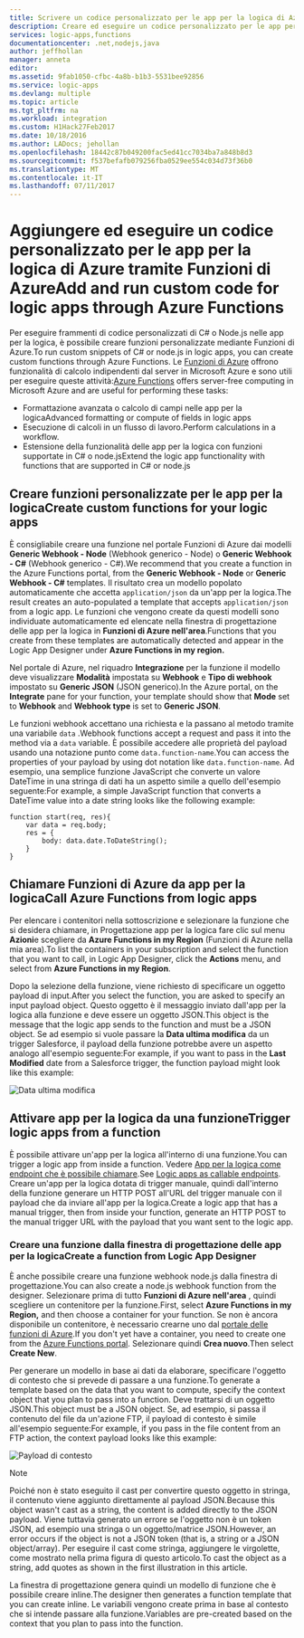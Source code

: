 ```yaml
---
title: Scrivere un codice personalizzato per le app per la logica di Azure con Funzioni di Azure | Microsoft Docs
description: Creare ed eseguire un codice personalizzato per le app per la logica di Azure con Funzioni di Azure
services: logic-apps,functions
documentationcenter: .net,nodejs,java
author: jeffhollan
manager: anneta
editor: 
ms.assetid: 9fab1050-cfbc-4a8b-b1b3-5531bee92856
ms.service: logic-apps
ms.devlang: multiple
ms.topic: article
ms.tgt_pltfrm: na
ms.workload: integration
ms.custom: H1Hack27Feb2017
ms.date: 10/18/2016
ms.author: LADocs; jehollan
ms.openlocfilehash: 18442c87b049200fac5ed41cc7034ba7a848b8d3
ms.sourcegitcommit: f537befafb079256fba0529ee554c034d73f36b0
ms.translationtype: MT
ms.contentlocale: it-IT
ms.lasthandoff: 07/11/2017
---
```

# <a name="add-and-run-custom-code-for-logic-apps-through-azure-functions"></a><span data-ttu-id="68830-103">Aggiungere ed eseguire un codice personalizzato per le app per la logica di Azure tramite Funzioni di Azure</span><span class="sxs-lookup"><span data-stu-id="68830-103">Add and run custom code for logic apps through Azure Functions</span></span>

<span data-ttu-id="68830-104">Per eseguire frammenti di codice personalizzati di C# o Node.js nelle app per la logica, è possibile creare funzioni personalizzate mediante Funzioni di Azure.</span><span class="sxs-lookup"><span data-stu-id="68830-104">To run custom snippets of C# or node.js in logic apps, you can create custom functions through Azure Functions.</span></span> 
<span data-ttu-id="68830-105">Le [Funzioni di Azure](../azure-functions/functions-overview.md) offrono funzionalità di calcolo indipendenti dal server in Microsoft Azure e sono utili per eseguire queste attività:</span><span class="sxs-lookup"><span data-stu-id="68830-105">[Azure Functions](../azure-functions/functions-overview.md) offers server-free computing in Microsoft Azure and are useful for performing these tasks:</span></span>

* <span data-ttu-id="68830-106">Formattazione avanzata o calcolo di campi nelle app per la logica</span><span class="sxs-lookup"><span data-stu-id="68830-106">Advanced formatting or compute of fields in logic apps</span></span>
* <span data-ttu-id="68830-107">Esecuzione di calcoli in un flusso di lavoro.</span><span class="sxs-lookup"><span data-stu-id="68830-107">Perform calculations in a workflow.</span></span>
* <span data-ttu-id="68830-108">Estensione della funzionalità delle app per la logica con funzioni supportate in C# o node.js</span><span class="sxs-lookup"><span data-stu-id="68830-108">Extend the logic app functionality with functions that are supported in C# or node.js</span></span>

## <a name="create-custom-functions-for-your-logic-apps"></a><span data-ttu-id="68830-109">Creare funzioni personalizzate per le app per la logica</span><span class="sxs-lookup"><span data-stu-id="68830-109">Create custom functions for your logic apps</span></span>

<span data-ttu-id="68830-110">È consigliabile creare una funzione nel portale Funzioni di Azure dai modelli **Generic Webhook - Node** (Webhook generico - Node) o **Generic Webhook - C#** (Webhook generico - C#).</span><span class="sxs-lookup"><span data-stu-id="68830-110">We recommend that you create a function in the Azure Functions portal, from the **Generic Webhook - Node** or **Generic Webhook - C#** templates.</span></span> <span data-ttu-id="68830-111">Il risultato crea un modello popolato automaticamente che accetta `application/json` da un'app per la logica.</span><span class="sxs-lookup"><span data-stu-id="68830-111">The result creates an auto-populated a template that accepts `application/json` from a logic app.</span></span> <span data-ttu-id="68830-112">Le funzioni che vengono create da questi modelli sono individuate automaticamente ed elencate nella finestra di progettazione delle app per la logica in **Funzioni di Azure nell'area**.</span><span class="sxs-lookup"><span data-stu-id="68830-112">Functions that you create from these templates are automatically detected and appear in the Logic App Designer under **Azure Functions in my region.**</span></span>

<span data-ttu-id="68830-113">Nel portale di Azure, nel riquadro **Integrazione** per la funzione il modello deve visualizzare **Modalità** impostata su **Webhook** e **Tipo di webhook** impostato su **Generic JSON** (JSON generico).</span><span class="sxs-lookup"><span data-stu-id="68830-113">In the Azure portal, on the **Integrate** pane for your function, your template should show that **Mode** set to **Webhook** and **Webhook type** is set to **Generic JSON**.</span></span> 

<span data-ttu-id="68830-114">Le funzioni webhook accettano una richiesta e la passano al metodo tramite una variabile `data` .</span><span class="sxs-lookup"><span data-stu-id="68830-114">Webhook functions accept a request and pass it into the method via a `data` variable.</span></span> <span data-ttu-id="68830-115">È possibile accedere alle proprietà del payload usando una notazione punto come `data.function-name`.</span><span class="sxs-lookup"><span data-stu-id="68830-115">You can access the properties of your payload by using dot notation like `data.function-name`.</span></span> <span data-ttu-id="68830-116">Ad esempio, una semplice funzione JavaScript che converte un valore DateTime in una stringa di dati ha un aspetto simile a quello dell'esempio seguente:</span><span class="sxs-lookup"><span data-stu-id="68830-116">For example, a simple JavaScript function that converts a DateTime value into a date string looks like the following example:</span></span>

```
function start(req, res){
    var data = req.body;
    res = {
        body: data.date.ToDateString();
    }
}
```

## <a name="call-azure-functions-from-logic-apps"></a><span data-ttu-id="68830-117">Chiamare Funzioni di Azure da app per la logica</span><span class="sxs-lookup"><span data-stu-id="68830-117">Call Azure Functions from logic apps</span></span>

<span data-ttu-id="68830-118">Per elencare i contenitori nella sottoscrizione e selezionare la funzione che si desidera chiamare, in Progettazione app per la logica fare clic sul menu **Azioni**e scegliere da **Azure Functions in my Region** (Funzioni di Azure nella mia area).</span><span class="sxs-lookup"><span data-stu-id="68830-118">To list the containers in your subscription and select the function that you want to call, in Logic App Designer, click the **Actions** menu, and select from **Azure Functions in my Region**.</span></span>

<span data-ttu-id="68830-119">Dopo la selezione della funzione, viene richiesto di specificare un oggetto payload di input.</span><span class="sxs-lookup"><span data-stu-id="68830-119">After you select the function, you are asked to specify an input payload object.</span></span> <span data-ttu-id="68830-120">Questo oggetto è il messaggio inviato dall'app per la logica alla funzione e deve essere un oggetto JSON.</span><span class="sxs-lookup"><span data-stu-id="68830-120">This object is the message that the logic app sends to the function and must be a JSON object.</span></span> <span data-ttu-id="68830-121">Se ad esempio si vuole passare la **Data ultima modifica** da un trigger Salesforce, il payload della funzione potrebbe avere un aspetto analogo all'esempio seguente:</span><span class="sxs-lookup"><span data-stu-id="68830-121">For example, if you want to pass in the **Last Modified** date from a Salesforce trigger, the function payload might look like this example:</span></span>

![Data ultima modifica][1]

## <a name="trigger-logic-apps-from-a-function"></a><span data-ttu-id="68830-123">Attivare app per la logica da una funzione</span><span class="sxs-lookup"><span data-stu-id="68830-123">Trigger logic apps from a function</span></span>

<span data-ttu-id="68830-124">È possibile attivare un'app per la logica all'interno di una funzione.</span><span class="sxs-lookup"><span data-stu-id="68830-124">You can trigger a logic app from inside a function.</span></span> <span data-ttu-id="68830-125">Vedere [App per la logica come endpoint che è possibile chiamare](logic-apps-http-endpoint.md).</span><span class="sxs-lookup"><span data-stu-id="68830-125">See [Logic apps as callable endpoints](logic-apps-http-endpoint.md).</span></span> <span data-ttu-id="68830-126">Creare un'app per la logica dotata di trigger manuale, quindi dall'interno della funzione generare un HTTP POST all'URL del trigger manuale con il payload che da inviare all'app per la logica.</span><span class="sxs-lookup"><span data-stu-id="68830-126">Create a logic app that has a manual trigger, then from inside your function, generate an HTTP POST to the manual trigger URL with the payload that you want sent to the logic app.</span></span>

### <a name="create-a-function-from-logic-app-designer"></a><span data-ttu-id="68830-127">Creare una funzione dalla finestra di progettazione delle app per la logica</span><span class="sxs-lookup"><span data-stu-id="68830-127">Create a function from Logic App Designer</span></span>

<span data-ttu-id="68830-128">È anche possibile creare una funzione webhook node.js dalla finestra di progettazione.</span><span class="sxs-lookup"><span data-stu-id="68830-128">You can also create a node.js webhook function from the designer.</span></span> <span data-ttu-id="68830-129">Selezionare prima di tutto **Funzioni di Azure nell'area** , quindi scegliere un contenitore per la funzione.</span><span class="sxs-lookup"><span data-stu-id="68830-129">First, select **Azure Functions in my Region,** and then choose a container for your function.</span></span> <span data-ttu-id="68830-130">Se non è ancora disponibile un contenitore, è necessario crearne uno dal [portale delle funzioni di Azure](https://functions.azure.com/signin).</span><span class="sxs-lookup"><span data-stu-id="68830-130">If you don't yet have a container, you need to create one from the [Azure Functions portal](https://functions.azure.com/signin).</span></span> <span data-ttu-id="68830-131">Selezionare quindi **Crea nuovo**.</span><span class="sxs-lookup"><span data-stu-id="68830-131">Then select **Create New**.</span></span>  

<span data-ttu-id="68830-132">Per generare un modello in base ai dati da elaborare, specificare l'oggetto di contesto che si prevede di passare a una funzione.</span><span class="sxs-lookup"><span data-stu-id="68830-132">To generate a template based on the data that you want to compute, specify the context object that you plan to pass into a function.</span></span> <span data-ttu-id="68830-133">Deve trattarsi di un oggetto JSON.</span><span class="sxs-lookup"><span data-stu-id="68830-133">This object must be a JSON object.</span></span> <span data-ttu-id="68830-134">Se, ad esempio, si passa il contenuto del file da un'azione FTP, il payload di contesto è simile all'esempio seguente:</span><span class="sxs-lookup"><span data-stu-id="68830-134">For example, if you pass in the file content from an FTP action, the context payload looks like this example:</span></span>

![Payload di contesto][2]

> [!NOTE]
> <span data-ttu-id="68830-136">Poiché non è stato eseguito il cast per convertire questo oggetto in stringa, il contenuto viene aggiunto direttamente al payload JSON.</span><span class="sxs-lookup"><span data-stu-id="68830-136">Because this object wasn't cast as a string, the content is added directly to the JSON payload.</span></span> <span data-ttu-id="68830-137">Viene tuttavia generato un errore se l'oggetto non è un token JSON, ad esempio una stringa o un oggetto/matrice JSON.</span><span class="sxs-lookup"><span data-stu-id="68830-137">However, an error occurs if the object is not a JSON token (that is, a string or a JSON object/array).</span></span> <span data-ttu-id="68830-138">Per eseguire il cast come stringa, aggiungere le virgolette, come mostrato nella prima figura di questo articolo.</span><span class="sxs-lookup"><span data-stu-id="68830-138">To cast the object as a string, add quotes as shown in the first illustration in this article.</span></span>
> 

<span data-ttu-id="68830-139">La finestra di progettazione genera quindi un modello di funzione che è possibile creare inline.</span><span class="sxs-lookup"><span data-stu-id="68830-139">The designer then generates a function template that you can create inline.</span></span> <span data-ttu-id="68830-140">Le variabili vengono create prima in base al contesto che si intende passare alla funzione.</span><span class="sxs-lookup"><span data-stu-id="68830-140">Variables are pre-created based on the context that you plan to pass into the function.</span></span>

<!--Image references-->
[1]: ./media/logic-apps-azure-functions/callfunction.png
[2]: ./media/logic-apps-azure-functions/createfunction.png

